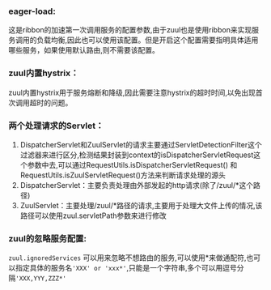 ### eager-load:
这是ribbon的加速第一次调用服务的配置参数,由于zuul也是使用ribbon来实现服务调用的负载均衡,因此也可以使用该配置。但是开启这个配置需要指明具体适用哪些服务，如果使用默认路由,则不需要该配置。

### zuul内置hystrix：
zuul内置hystrix用于服务熔断和降级,因此需要注意hystrix的超时时间,以免出现首次调用超时的问题。

### 两个处理请求的Servlet：
1. DispatcherServlet和ZuulServlet的请求主要通过ServletDetectionFilter这个过滤器来进行区分,检测结果封装到context的isDispatcherServletRequest这个参数中去,可以通过RequestUtils.isDispatcherServletRequest()
和RequestUtils.isZuulServletRequest()方法来判断请求处理的源头
2. DispatcherServlet：主要负责处理由外部发起的http请求(除了/zuul/*这个路径)
3. ZuulServlet：主要处理/zuul/*路径的请求,主要用于处理大文件上传的情况,该路径可以使用zuul.servletPath参数来进行修改

### zuul的忽略服务配置:
```zuul.ignoredServices``` 可以用来忽略不想路由的服务,可以使用*来做通配符,也可以指定具体的服务名```'XXX' or 'xxx*'```,只能是一个字符串,多个可以用逗号分隔```'XXX,YYY,ZZZ*'```